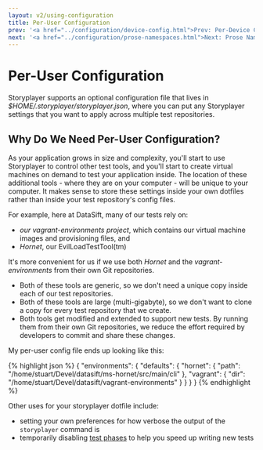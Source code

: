```yaml
---
layout: v2/using-configuration
title: Per-User Configuration
prev: '<a href="../configuration/device-config.html">Prev: Per-Device Configuration</a>'
next: '<a href="../configuration/prose-namespaces.html">Next: Prose Namespaces</a>'
---
```


# Per-User Configuration

Storyplayer supports an optional configuration file that lives in _$HOME/.storyplayer/storyplayer.json_, where you can put any Storyplayer settings that you want to apply across multiple test repositories.

## Why Do We Need Per-User Configuration?

As your application grows in size and complexity, you'll start to use Storyplayer to control other test tools, and you'll start to create virtual machines on demand to test your application inside.  The location of these additional tools - where they are on your computer - will be unique to your computer.  It makes sense to store these settings inside your own dotfiles rather than inside your test repository's config files.

For example, here at DataSift, many of our tests rely on:

* _our vagrant-environments project_, which contains our virtual machine images and provisioning files, and
* _Hornet_, our EvilLoadTestTool(tm)

It's more convenient for us if we use both _Hornet_ and the _vagrant-environments_ from their own Git repositories.

* Both of these tools are generic, so we don't need a unique copy inside each of our test repositories.
* Both of these tools are large (multi-gigabyte), so we don't want to clone a copy for every test repository that we create.
* Both tools get modified and extended to support new tests. By running them from their own Git repositories, we reduce the effort required by developers to commit and share these changes.

My per-user config file ends up looking like this:

{% highlight json %}
{
    "environments": {
        "defaults": {
            "hornet": {
                "path": "/home/stuart/Devel/datasift/ms-hornet/src/main/cli"
            },
            "vagrant": {
                "dir": "/home/stuart/Devel/datasift/vagrant-environments"
            }
        }
    }
}
{% endhighlight %}

Other uses for your storyplayer dotfile include:

* setting your own preferences for how verbose the output of the `storyplayer` command is
* temporarily disabling [test phases](test-phases.html) to help you speed up writing new tests